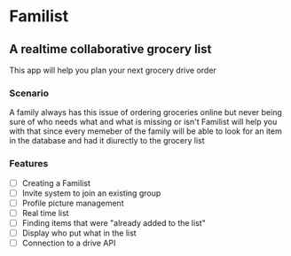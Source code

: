 # Familist
## A realtime collaborative grocery list

This app will help you plan your next grocery drive order

### Scenario

A family always has this issue of ordering groceries online but never being sure of who needs what and what is missing or isn't
Familist will help you with that since every memeber of the family will be able to look for an item in the database and had it diurectly to the grocery list

### Features

- [ ] Creating a Familist
- [ ] Invite system to join an existing group
- [ ] Profile picture management
- [ ] Real time list
- [ ] Finding items that were "already added to the list"
- [ ] Display who put what in the list
- [ ] Connection to a drive API